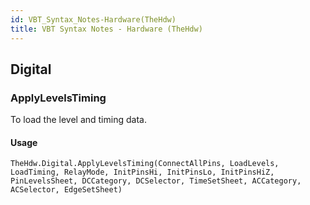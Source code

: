 ```yaml
---
id: VBT_Syntax_Notes-Hardware(TheHdw)
title: VBT Syntax Notes - Hardware (TheHdw)
---
```


## Digital

### ApplyLevelsTiming

To load the level and timing data.

#### Usage

```VB
TheHdw.Digital.ApplyLevelsTiming(ConnectAllPins, LoadLevels, LoadTiming, RelayMode, InitPinsHi, InitPinsLo, InitPinsHiZ, PinLevelsSheet, DCCategory, DCSelector, TimeSetSheet, ACCategory, ACSelector, EdgeSetSheet)
```
